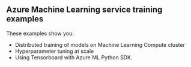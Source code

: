 ## Azure Machine Learning service training examples

These examples show you:
 * Distributed training of models on Machine Learning Compute cluster
 * Hyperparameter tuning at scale
 * Using Tensorboard with Azure ML Python SDK.